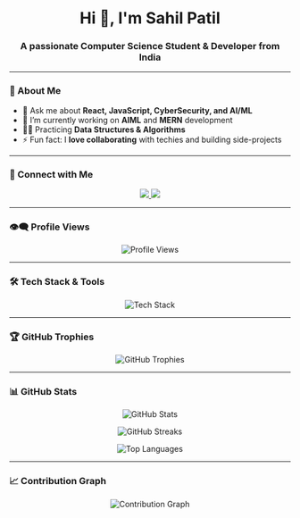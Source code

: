 <h1 align="center">Hi 👋, I'm Sahil Patil</h1>
<h3 align="center">A passionate Computer Science Student & Developer from India</h3>

---

### 🚀 About Me
- 💬 Ask me about **React, JavaScript, CyberSecurity, and AI/ML**
- 🌱 I’m currently working on **AIML** and **MERN** development
- 👨‍💻 Practicing **Data Structures & Algorithms**
- ⚡ Fun fact: I **love collaborating** with techies and building side-projects

---

### 📲 Connect with Me
<p align="center">
  <a href="https://www.linkedin.com/in/sahil-patil-2a1b71255/" target="_blank">
    <img src="https://img.shields.io/badge/LinkedIn-blue?logo=linkedin&logoColor=white&style=for-the-badge" />
  </a>
  <a href="https://www.instagram.com/__sahil__0305/" target="_blank">
    <img src="https://img.shields.io/badge/Instagram-E4405F?logo=instagram&logoColor=white&style=for-the-badge" />
  </a>
</p>

---

### 👁️‍🗨️ Profile Views
<p align="center">
  <img src="https://komarev.com/ghpvc/?username=sahil352005&label=Profile%20Views&color=blueviolet&style=flat" alt="Profile Views" />
</p>

---

### 🛠 Tech Stack & Tools
<p align="center">
  <img src="https://skillicons.dev/icons?i=react,js,ts,html,css,bootstrap,java,cpp,python,express,nodejs,mongodb,mysql,aws,azure,nginx,docker,kubernetes,pytorch,tensorflow&perline=6" alt="Tech Stack" />
</p>

---

### 🏆 GitHub Trophies
<p align="center">
  <img src="https://github-profile-trophy.vercel.app/?username=sahil352005&theme=onedark&no-frame=true&margin-w=12" alt="GitHub Trophies" />
</p>

---

### 📊 GitHub Stats
<p align="center">
  <img src="https://github-readme-stats.vercel.app/api?username=sahil352005&show_icons=true&theme=radical&cache_seconds=86400" alt="GitHub Stats" />
</p>

<p align="center">
  <img src="https://github-readme-streak-stats.herokuapp.com/?user=sahil352005&theme=radical" alt="GitHub Streaks" />
</p>

<p align="center">
  <img src="https://github-readme-stats.vercel.app/api/top-langs/?username=sahil352005&layout=compact&theme=radical" alt="Top Languages" />
</p>

---

### 📈 Contribution Graph
<p align="center">
  <img src="https://github-readme-activity-graph.vercel.app/graph?username=sahil352005&theme=react-dark&bg_color=1a1b27" alt="Contribution Graph" />
</p>
